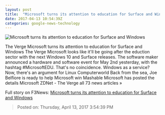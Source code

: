 ```yaml
---
layout: post
title:  "Microsoft turns its attention to education for Surface and Windows"
date: 2017-04-13 10:54:39Z
categories: google-news-technology
---
```


![Microsoft turns its attention to education for Surface and Windows](https://cdn0.vox-cdn.com/thumbor/OTndQpIkp-LegK9N-Dhi1bzO5ac=/0x0:1020x574/1600x900/cdn0.vox-cdn.com/uploads/chorus_image/image/54231349/surface31_1020.0.0.jpg)

The Verge Microsoft turns its attention to education for Surface and Windows The Verge Microsoft looks like it'll be going after the eduction sector with the next Windows 10 and Surface releases. The software maker announced a hardware and software event for May 2nd yesterday, with the hashtag #MicrosoftEDU. That's no coincidence. Windows as a service? Now, there's an argument for Linux Computerworld Back from the sea, Joe Belfiore is ready to help Microsoft win Mashable Microsoft has posted the details Microsoft ZDNet - The Verge all 73 news articles »


Full story on F3News: [Microsoft turns its attention to education for Surface and Windows](http://www.f3nws.com/n/Yrf2UJ)

> Posted on: Thursday, April 13, 2017 3:54:39 PM
